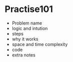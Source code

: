 # Practise101

- Problem name 
-  logic and intution
-  steps 
-  why  it works
-  space and time complexity 
-  code 
- extra notes 